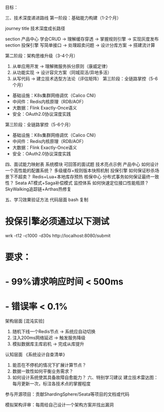 
目标：

三、技术深度递进路线
第一阶段：基础能力构建（1-2个月）

journey
   title 技术深度成长路径

   section 产品中心
      学会CRUD → 理解缓存穿透 → 掌握规则引擎 → 实现灰度发布
   section 投保引擎
      写简单接口 → 处理超卖问题 → 设计分库方案 → 搭建流计算

第二阶段：架构思维升级（3-4个月）
1. 从单应用开发 → 理解微服务拆分原则（康威定律）
2. 从功能实现 → 设计容灾方案（同城双活/异地多活）
3. 从写代码 → 建立技术选型方法论（评估矩阵）
   第三阶段：全链路掌控（5-6个月）
- 基础设施：K8s集群网络调优（Calico CNI）
- 中间件：Redis内核原理（RDB/AOF）
- 大数据：Flink Exactly-Once语义
- 安全：OAuth2.0协议深度实践

第三阶段：全链路掌控（5-6个月）
- 基础设施：K8s集群网络调优（Calico CNI）
- 中间件：Redis内核原理（RDB/AOF）
- 大数据：Flink Exactly-Once语义
- 安全：OAuth2.0协议深度实践

四、面试能力映射表
系统模块	可回答的面试题	技术亮点示例
产品中心	如何设计一个高性能的配置系统？	多级缓存+规则版本快照机制
投保引擎	如何保证秒杀场景下不超卖？	Redis+Lua+本地库存预热
核保中心	分布式事务如何保证最终一致性？	Seata AT模式+Saga补偿模式
监控体系	如何快速定位接口性能瓶颈？	SkyWalking追踪链+Arthas热修复


五、学习效果验证方法
代码层面
bash
复制
# 投保引擎必须通过以下测试
wrk -t12 -c1000 -d30s http://localhost:8080/submit
# 要求：
# - 99%请求响应时间 < 500ms
# - 错误率 < 0.1%

架构层面
[混沌实验]
1. 随机下线一个Redis节点 → 系统应自动切换
2. 注入200ms网络延迟 → 触发服务降级
3. 模拟数据库主库宕机 → 完成从库提升

认知层面
   《系统设计自查清单》
1. 能否在不停机的情况下扩展计算节点？
2. 数据一致性如何平衡业务需求？
3. 如何设计系统使其具备故障自愈能力？
   六、特别学习建议
   建立技术雷达图：每月更新一次，标注各技术点的掌握程度

参与开源项目：贡献ShardingSphere/Seata等项目的文档或代码

模拟架构评审：每周给自己设计一个架构方案并找出漏洞